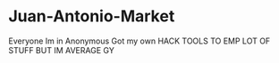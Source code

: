 # Juan-Antonio-Market
Everyone Im in Anonymous Got my own HACK TOOLS TO EMP LOT OF STUFF BUT IM AVERAGE GY
